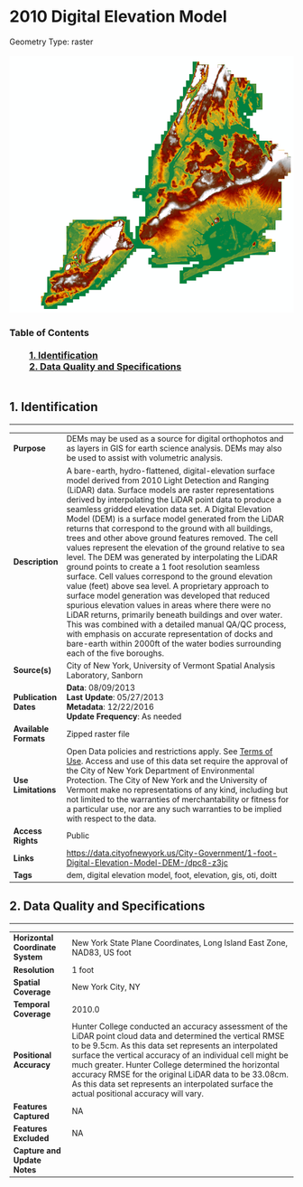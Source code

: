 # 2010 Digital Elevation Model
Geometry Type: raster<br><br>![image](https://github.com/CityOfNewYork/nyc-geo-metadata/blob/main/Images/DEM.PNG)

### Table of Contents<br><br>&nbsp;&nbsp;&nbsp;&nbsp;&nbsp;&nbsp;&nbsp;&nbsp;&nbsp;[**1. Identification**](#1-identification)<br>&nbsp;&nbsp;&nbsp;&nbsp;&nbsp;&nbsp;&nbsp;&nbsp;&nbsp;[**2. Data Quality and Specifications**](#2-data-quality-and-specifications)<br><br>
## 1. Identification
---------------------------------------------
|     |     |
| --- | --- |
**Purpose** |DEMs may be used as a source for digital orthophotos and as layers in GIS for earth science analysis. DEMs may also be used to assist with volumetric analysis. 
**Description** |A bare-earth, hydro-flattened, digital-elevation surface model derived from 2010 Light Detection and Ranging (LiDAR) data.   Surface models are raster representations derived by interpolating the LiDAR point data to produce a seamless gridded elevation data set.  A Digital Elevation Model  (DEM) is a surface model generated from the LiDAR returns that correspond to the ground with all buildings, trees and other above ground features removed.  The cell values represent the elevation of the ground relative to sea level.   The DEM was generated by interpolating the LiDAR ground points to create a 1 foot resolution seamless surface. Cell values correspond to the ground elevation value (feet) above sea level. A proprietary approach to surface model generation was developed that reduced spurious elevation values in areas where there were no LiDAR returns, primarily beneath buildings and over water. This was combined with a detailed manual QA/QC process, with emphasis on accurate representation of docks and bare-earth within 2000ft of the water bodies surrounding each of the five boroughs.
**Source(s)** |City of New York, University of Vermont Spatial Analysis Laboratory, Sanborn
**Publication Dates** |**Data**: 08/09/2013<br>**Last Update**: 05/27/2013<br>**Metadata**: 12/22/2016<br>**Update Frequency**: As needed
**Available Formats** |Zipped raster file 
**Use Limitations** |Open Data policies and restrictions apply. See [Terms of Use](http://www.nyc.gov/html/data/terms.html). Access and use of this data set require the approval of the City of New York Department of Environmental Protection. The City of New York and the University of Vermont make no representations of any kind, including but not limited to the warranties of merchantability or fitness for a particular use, nor are any such warranties to be implied with respect to the data.
**Access Rights** |Public
**Links** |https://data.cityofnewyork.us/City-Government/1-foot-Digital-Elevation-Model-DEM-/dpc8-z3jc
**Tags** |dem, digital elevation model, foot, elevation, gis, oti, doitt
## 2. Data Quality and Specifications
---------------------------------------------
|     |     |
| --- | --- |
**Horizontal Coordinate System** |New York State Plane Coordinates, Long Island East Zone, NAD83, US foot
**Resolution** |1 foot
**Spatial Coverage** |New York City, NY
**Temporal Coverage** |2010.0
**Positional Accuracy** |Hunter College conducted an accuracy assessment of the LiDAR point cloud data and determined the vertical RMSE to be 9.5cm.  As this data set represents an interpolated surface the vertical accuracy of an individual cell might be much greater. Hunter College determined the horizontal accuracy RMSE for the original LiDAR data to be 33.08cm.  As this data set represents an interpolated surface the actual positional accuracy will vary.
**Features Captured** |NA
**Features Excluded** |NA
**Capture and Update Notes** |

